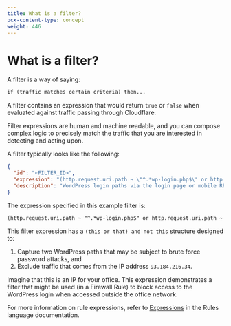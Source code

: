 ```yaml
---
title: What is a filter?
pcx-content-type: concept
weight: 446
---
```


# What is a filter?

A filter is a way of saying:

```txt
if (traffic matches certain criteria) then...
```

A filter contains an expression that would return `true` or `false` when evaluated against traffic passing through Cloudflare.

Filter expressions are human and machine readable, and you can compose complex logic to precisely match the traffic that you are interested in detecting and acting upon.

A filter typically looks like the following:

```json
{
  "id": "<FILTER_ID>",
  "expression": "(http.request.uri.path ~ \"^.*wp-login.php$\" or http.request.uri.path ~ \"^.*xmlrpc.php$\") and ip.src ne 93.184.216.34",
  "description": "WordPress login paths via the login page or mobile RPC endpoint"
}
```

The expression specified in this example filter is:

```txt
(http.request.uri.path ~ "^.*wp-login.php$" or http.request.uri.path ~ "^.*xmlrpc.php$") and ip.src ne 93.184.216.34
```

This filter expression has a `(this or that) and not this` structure designed to:

1. Capture two WordPress paths that may be subject to brute force password attacks, and
1. Exclude traffic that comes from the IP address `93.184.216.34`.

Imagine that this is an IP for your office. This expression demonstrates a filter that might be used (in a Firewall Rule) to block access to the WordPress login when accessed outside the office network.

For more information on rule expressions, refer to [Expressions](/ruleset-engine/rules-language/expressions/) in the Rules language documentation.
